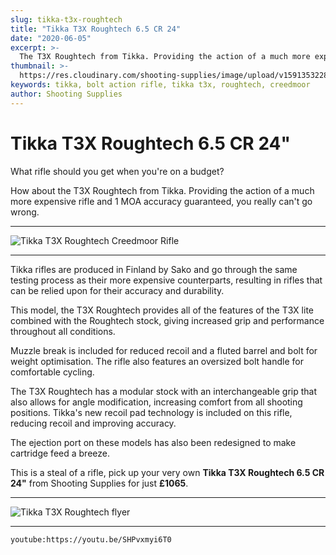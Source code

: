 ```yaml
---
slug: tikka-t3x-roughtech
title: "Tikka T3X Roughtech 6.5 CR 24"
date: "2020-06-05"
excerpt: >-
  The T3X Roughtech from Tikka. Providing the action of a much more expensive rifle and sub MOA accuracy, you really can't go wrong.
thumbnail: >-
  https://res.cloudinary.com/shooting-supplies/image/upload/v1591353228/Blog/tikka-t3x-roughtech-fb_fxnell.png
keywords: tikka, bolt action rifle, tikka t3x, roughtech, creedmoor
author: Shooting Supplies
---
```


# **Tikka T3X Roughtech 6.5 CR 24"**

What rifle should you get when you're on a budget?

How about the T3X Roughtech from Tikka. Providing the action of a much more expensive rifle and 1 MOA accuracy guaranteed, you really can't go wrong.

---

![Tikka T3X Roughtech Creedmoor Rifle](https://res.cloudinary.com/shooting-supplies/image/upload/v1591351691/Blog/Tikka_T3X_Roughtech_dnfnv1.png)

---

Tikka rifles are produced in Finland by Sako and go through the same testing process as their more expensive counterparts, resulting in rifles that can be relied upon for their accuracy and durability.

This model, the T3X Roughtech provides all of the features of the T3X lite combined with the Roughtech stock, giving increased grip and performance throughout all conditions.

Muzzle break is included for reduced recoil and a fluted barrel and bolt for weight optimisation. The rifle also features an oversized bolt handle for comfortable cycling.

The T3X Roughtech has a modular stock with an interchangeable grip that also allows for angle modification, increasing comfort from all shooting positions. Tikka's new recoil pad technology is included on this rifle, reducing recoil and improving accuracy.

The ejection port on these models has also been redesigned to make cartridge feed a breeze.

This is a steal of a rifle, pick up your very own **Tikka T3X Roughtech 6.5 CR 24"** from Shooting Supplies for just **£1065**.

---

![Tikka T3X Roughtech flyer](https://res.cloudinary.com/shooting-supplies/image/upload/v1591353305/Blog/TIkka-T3X-Roughtech-flyer_kvpflu.webp)

---

`youtube:https://youtu.be/SHPvxmyi6T0`
